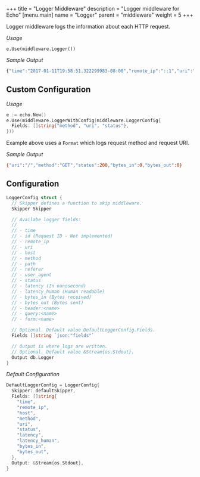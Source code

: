 +++
title = "Logger Middleware"
description = "Logger middleware for Echo"
[menu.main]
  name = "Logger"
  parent = "middleware"
  weight = 5
+++

Logger middleware logs the information about each HTTP request.

*Usage*

`e.Use(middleware.Logger())`

*Sample Output*

```js
{"time":"2017-01-11T19:58:51.322299983-08:00","remote_ip":"::1","uri":"/","host":"localhost:1323","method":"GET","status":200,"latency":10667,"latency_human":"10.667µs","bytes_in":0,"bytes_out":2}
```

## Custom Configuration

*Usage*

```go
e := echo.New()
e.Use(middleware.LoggerWithConfig(middleware.LoggerConfig{
  Fields: []string{"method", "uri", "status"},
}))
```

Example above uses a `Format` which logs request method and request URI.

*Sample Output*

```sh
{"uri":"/","method":"GET","status":200,"bytes_in":0,"bytes_out":0}
```

## Configuration

```go
LoggerConfig struct {
  // Skipper defines a function to skip middleware.
  Skipper Skipper

  // Availabe logger fields:
  //
  // - time
  // - id (Request ID - Not implemented)
  // - remote_ip
  // - uri
  // - host
  // - method
  // - path
  // - referer
  // - user_agent
  // - status
  // - latency (In nanosecond)
  // - latency_human (Human readable)
  // - bytes_in (Bytes received)
  // - bytes_out (Bytes sent)
  // - header:<name>
  // - query:<name>
  // - form:<name>

  // Optional. Default value DefaultLoggerConfig.Fields.
  Fields []string `json:"fields"`

  // Output is where logs are written.
  // Optional. Default value &Stream{os.Stdout}.
  Output db.Logger
}
```

*Default Configuration*

```go
DefaultLoggerConfig = LoggerConfig{
  Skipper: defaultSkipper,
  Fields: []string{
    "time",
    "remote_ip",
    "host",
    "method",
    "uri",
    "status",
    "latency",
    "latency_human",
    "bytes_in",
    "bytes_out",
  },
  Output: &Stream{os.Stdout},
}
```
